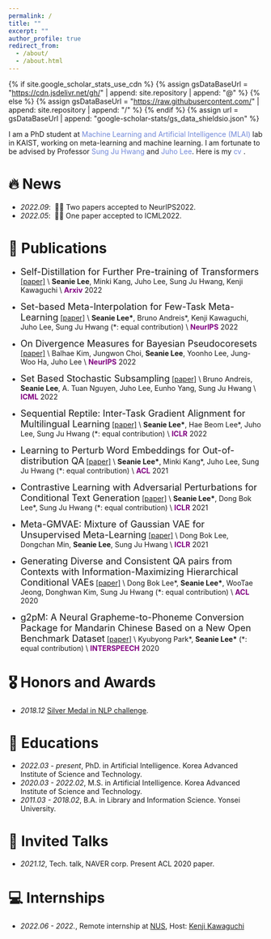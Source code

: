 ```yaml
---
permalink: /
title: ""
excerpt: ""
author_profile: true
redirect_from: 
  - /about/
  - /about.html
---
```


{% if site.google_scholar_stats_use_cdn %}
{% assign gsDataBaseUrl = "https://cdn.jsdelivr.net/gh/" | append: site.repository | append: "@" %}
{% else %}
{% assign gsDataBaseUrl = "https://raw.githubusercontent.com/" | append: site.repository | append: "/" %}
{% endif %}
{% assign url = gsDataBaseUrl | append: "google-scholar-stats/gs_data_shieldsio.json" %}

<span class='anchor' id='about-me'></span>

I am a PhD student at <a href="https://www.mlai-kaist.com/" style="color: #7289da; text-decoration: none;">Machine Learning and Artificial Intelligence (MLAI)</a> lab in KAIST, working on meta-learning and machine learning. I am fortunate to be advised by Professor <a href="http://www.sungjuhwang.com/" style="color: #7289da; text-decoration: none;">Sung Ju Hwang</a> and <a href="https://juho-lee.github.io/" style="color: #7289da; text-decoration: none;">Juho Lee</a>. Here is my <a href="https://seanie12.github.io/assets/cv.pdf" class="link-in-list" style="color: #7289da; text-decoration: none;"> cv </a>.




# 🔥 News 
- *2022.09*: &nbsp;🎉🎉 Two papers accepted to NeurIPS2022. 
- *2022.05*: &nbsp;🎉🎉 One paper accepted to ICML2022. 
<!-- - *2022.02*: &nbsp;🎉🎉 Lorem ipsum dolor sit amet, consectetur adipiscing elit. Vivamus ornare aliquet ipsum, ac tempus justo dapibus sit amet.  -->

# 📝 Publications 

- <font size="4">Self-Distillation for Further Pre-training of Transformers</font>
[[paper]](http://arxiv.org/abs/2210.02871) \\
 **Seanie Lee**, Minki Kang,  Juho Lee, Sung Ju Hwang, Kenji Kawaguchi  \\
<span style="color:purple">**Arxiv**</span> 2022

- <font size="4">Set-based Meta-Interpolation for Few-Task Meta-Learning</font>
[[paper]](https://arxiv.org/abs/2205.09990) \\
 **Seanie Lee\***, Bruno Andreis\*, Kenji Kawaguchi, Juho Lee, Sung Ju Hwang (\*: equal contribution) \\
<span style="color:purple">**NeurIPS**</span> 2022


- <font size="4">On Divergence Measures for Bayesian Pseudocoresets</font>
[[paper]](https://nips.cc/Conferences/2022/Schedule?showEvent=54418) \\
 Balhae Kim, Jungwon Choi, **Seanie Lee**, Yoonho Lee, Jung-Woo Ha, Juho Lee \\
<span style="color:purple">**NeurIPS**</span> 2022


- <font size="4">Set Based Stochastic Subsampling</font>
[[paper]](https://arxiv.org/abs/2006.14222) \\
Bruno Andreis, **Seanie Lee**, A. Tuan Nguyen, Juho Lee, Eunho Yang, Sung Ju Hwang \\
<span style="color:purple">**ICML**</span> 2022

- <font size="4">Sequential Reptile: Inter-Task Gradient Alignment for Multilingual Learning</font>
[[paper]](https://openreview.net/forum?id=ivQruZvXxtz) \\
**Seanie Lee\***, Hae Beom Lee\*, Juho Lee, Sung Ju Hwang (\*: equal contribution) \\
<span style="color:purple">**ICLR**</span> 2022

- <font size="4">Learning to Perturb Word Embeddings for Out-of-distribution QA</font>
[[paper]](https://aclanthology.org/2021.acl-long.434/) \\
**Seanie Lee\***, Minki Kang\*, Juho Lee, Sung Ju Hwang (\*: equal contribution) \\
<span style="color:purple">**ACL**</span> 2021

- <font size="4">Contrastive Learning with Adversarial Perturbations for Conditional Text Generation</font>
[[paper]](https://openreview.net/forum?id=Wga_hrCa3P3) \\
**Seanie Lee\***, Dong Bok Lee\*, Sung Ju Hwang (\*: equal contribution) \\
<span style="color:purple">**ICLR**</span> 2021


- <font size="4">Meta-GMVAE: Mixture of Gaussian VAE for Unsupervised Meta-Learning</font>
[[paper]](https://openreview.net/forum?id=wS0UFjsNYjn) \\
Dong Bok Lee, Dongchan Min, **Seanie Lee**, Sung Ju Hwang \\
<span style="color:purple">**ICLR**</span> 2021


- <font size="4">Generating Diverse and Consistent QA pairs from Contexts with Information-Maximizing Hierarchical Conditional VAEs</font>
[[paper]](https://aclanthology.org/2020.acl-main.20/) \\
 Dong Bok Lee\*, **Seanie Lee\***, WooTae Jeong, Donghwan Kim, Sung Ju Hwang (\*: equal contribution) \\
<span style="color:purple">**ACL**</span> 2020


- <font size="4">g2pM: A Neural Grapheme-to-Phoneme Conversion Package for Mandarin Chinese Based on a New Open Benchmark Dataset</font>
[[paper]](https://www.isca-speech.org/archive_v0/Interspeech_2020/pdfs/1094.pdf) \\
Kyubyong Park\*, **Seanie Lee\*** (\*: equal contribution) \\
<span style="color:purple">**INTERSPEECH**</span> 2020




# 🎖 Honors and Awards
- *2018.12* [Silver Medal in NLP challenge](https://github.com/monologg/naver-nlp-challenge-2018).
<!-- - *2021.09* Lorem ipsum dolor sit amet, consectetur adipiscing elit. Vivamus ornare aliquet ipsum, ac tempus justo dapibus sit amet.  -->

# 📖 Educations
- *2022.03 - present*, PhD. in Artificial Intelligence. Korea Advanced Institute of Science and Technology.
- *2020.03 - 2022.02*, M.S. in Artificial Intelligence. Korea Advanced Institute of Science and Technology.
- *2011.03 - 2018.02*, B.A. in Library and Information Science. Yonsei University.
<!-- - *2008.03 - 2011.02*, Hanyoung Foreign Language High School. -->

# 💬 Invited Talks
- *2021.12*, Tech. talk, NAVER corp. Present ACL 2020 paper. 
<!-- - *2021.03*, Lorem ipsum dolor sit amet, consectetur adipiscing elit. Vivamus ornare aliquet ipsum, ac tempus justo dapibus sit amet.  \| [\[video\]](https://github.com/) -->

# 💻 Internships
- *2022.06 - 2022.*, Remote internship at [NUS](https://ml.comp.nus.edu.sg/), Host: [Kenji Kawaguchi](https://ml.comp.nus.edu.sg/kawaguchi)
